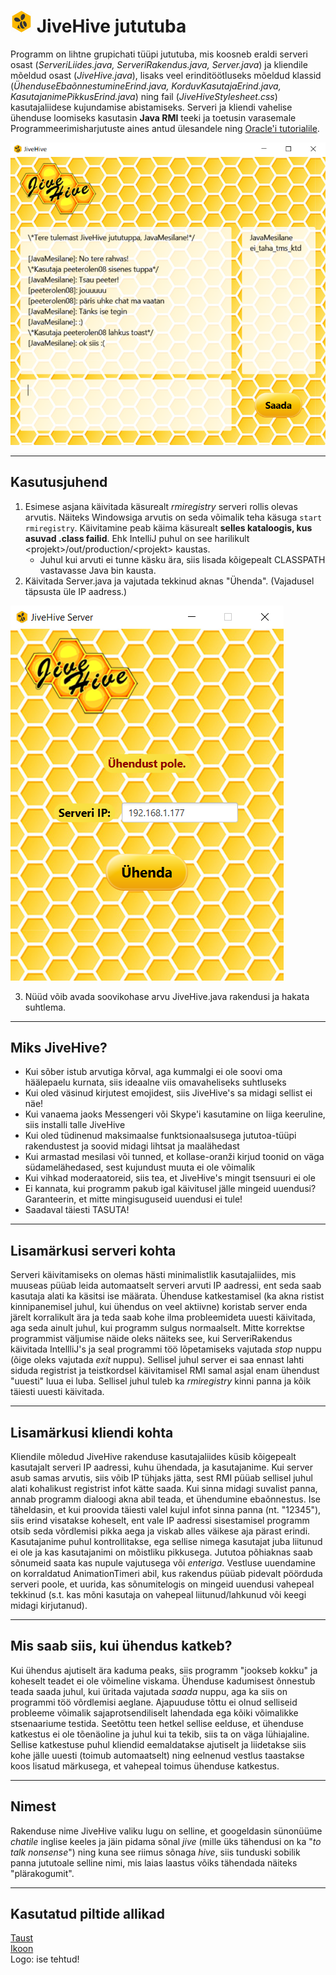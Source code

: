 # <img src="/resources/icon.png" width="35"> JiveHive jututuba

Programm on lihtne grupichati tüüpi jututuba, mis koosneb eraldi serveri osast (*ServeriLiides.java, ServeriRakendus.java, Server.java*) ja kliendile mõeldud osast (*JiveHive.java*), lisaks veel erinditöötluseks mõeldud klassid (*ÜhenduseEbaõnnestumineErind.java, KorduvKasutajaErind.java, KasutajanimePikkusErind.java*) ning fail (*JiveHiveStylesheet.css*) kasutajaliidese kujundamise abistamiseks.
Serveri ja kliendi vahelise ühenduse loomiseks kasutasin **Java RMI** teeki ja toetusin varasemale Programmeerimisharjutuste aines antud ülesandele ning [Oracle'i tutorialile](https://docs.oracle.com/javase/7/docs/technotes/guides/rmi/hello/hello-world.html). 

![JiveHive rakendus](/resources/klient.PNG)

---

## Kasutusjuhend

1. Esimese asjana käivitada käsurealt *rmiregistry* serveri rollis olevas arvutis. Näiteks Windowsiga arvutis on seda võimalik teha käsuga ```start rmiregistry```. Käivitamine peab käima käsurealt **selles kataloogis, kus asuvad .class failid**. Ehk IntelliJ puhul on see harilikult \<projekt\>/out/production/\<projekt\> kaustas.
    * Juhul kui arvuti ei tunne käsku ära, siis lisada kõigepealt CLASSPATH vastavasse Java bin kausta.
2. Käivitada Server.java ja vajutada tekkinud aknas "Ühenda". (Vajadusel täpsusta üle IP aadress.)

![JiveHive server](/resources/server.PNG)

3. Nüüd võib avada soovikohase arvu JiveHive.java rakendusi ja hakata suhtlema.

---

## Miks JiveHive?

- Kui sõber istub arvutiga kõrval, aga kummalgi ei ole soovi oma häälepaelu kurnata, siis ideaalne viis omavaheliseks suhtluseks 
- Kui oled väsinud kirjutest emojidest, siis JiveHive's sa midagi sellist ei näe!
- Kui vanaema jaoks Messengeri või Skype'i kasutamine on liiga keeruline, siis installi talle JiveHive 
- Kui oled tüdinenud maksimaalse funktsionaalsusega jututoa-tüüpi rakendustest ja soovid midagi lihtsat ja maalähedast
- Kui armastad mesilasi või tunned, et kollase-oranži kirjud toonid on väga südamelähedased, sest kujundust muuta ei ole võimalik
- Kui vihkad moderaatoreid, siis tea, et JiveHive's mingit tsensuuri ei ole
- Ei kannata, kui programm pakub igal käivitusel jälle mingeid uuendusi? Garanteerin, et mitte mingisuguseid uuendusi ei tule!
- Saadaval täiesti TASUTA!

---

## Lisamärkusi serveri kohta

Serveri käivitamiseks on olemas hästi minimalistlik kasutajaliides, mis muuseas püüab leida automaatselt serveri arvuti IP aadressi, ent seda saab kasutaja alati ka käsitsi ise määrata. Ühenduse katkestamisel (ka akna ristist kinnipanemisel juhul, kui ühendus on veel aktiivne) koristab server enda järelt korralikult ära ja teda saab kohe ilma probleemideta uuesti käivitada, aga seda ainult juhul, kui programm sulgus normaalselt. Mitte korrektse programmist väljumise näide oleks näiteks see, kui ServeriRakendus käivitada IntellliJ's ja seal programmi töö lõpetamiseks vajutada *stop* nuppu (õige oleks vajutada *exit* nuppu). Sellisel juhul server ei saa ennast lahti siduda registrist ja teistkordsel käivitamisel RMI samal asjal enam ühendust "uuesti" luua ei luba. Sellisel juhul tuleb ka *rmiregistry* kinni panna ja kõik täiesti uuesti käivitada.

---
## Lisamärkusi kliendi kohta

Kliendile mõledud JiveHive rakenduse kasutajaliides küsib kõigepealt kasutajalt serveri IP aadressi, kuhu ühendada, ja kasutajanime. Kui server asub samas arvutis, siis võib IP tühjaks jätta, sest RMI püüab sellisel juhul alati kohalikust registrist infot kätte saada. Kui sinna midagi suvalist panna, annab programm dialoogi akna abil teada, et ühendumine ebaõnnestus. Ise täheldasin, et kui proovida täiesti valel kujul infot sinna panna (nt. "12345"), siis erind visatakse koheselt, ent vale IP aadressi sisestamisel programm otsib seda võrdlemisi pikka aega ja viskab alles väikese aja pärast erindi. Kasutajanime puhul kontrollitakse, ega sellise nimega kasutajat juba liitunud ei ole ja kas kasutajanimi on mõistliku pikkusega.
Jututoa põhiaknas saab sõnumeid saata kas nupule vajutusega või *enteriga*. Vestluse uuendamine on korraldatud AnimationTimeri abil, kus rakendus püüab pidevalt pöörduda serveri poole, et uurida, kas sõnumitelogis on mingeid uuendusi vahepeal tekkinud (s.t. kas mõni kasutaja on vahepeal liitunud/lahkunud või keegi midagi kirjutanud). 

---

## Mis saab siis, kui ühendus katkeb?

Kui ühendus ajutiselt ära kaduma peaks, siis programm "jookseb kokku" ja koheselt teadet ei ole võimeline viskama. Ühenduse kadumisest õnnestub teada saada juhul, kui üritada vajutada *saada* nuppu, aga ka siis on programmi töö võrdlemisi aeglane. Ajapuuduse tõttu ei olnud selliseid probleeme võimalik sajaprotsendiliselt lahendada ega kõiki võimalikke stsenaariume testida. Seetõttu teen hetkel sellise eelduse, et ühenduse katkestus ei ole tõenäoline ja juhul kui ta tekib, siis ta on väga lühiajaline. Sellise katkestuse puhul kliendid eemaldatakse ajutiselt ja liidetakse siis kohe jälle uuesti (toimub automaatselt) ning eelnenud vestlus taastakse koos lisatud märkusega, et vahepeal toimus ühenduse katkestus.

---
## Nimest

Rakenduse nime JiveHive valiku lugu on selline, et googeldasin sünonüüme *chatile* inglise keeles ja jäin pidama sõnal *jive* (mille üks tähendusi on ka "*to talk nonsense*") ning kuna see riimus sõnaga *hive*, siis tunduski sobilik panna jututoale selline nimi, mis laias laastus võiks tähendada näiteks "plärakogumit".

---
## Kasutatud piltide allikad
[Taust](https://thehungryjpeg.com/product/76470-seamless-honeycomb-pattern/) \
[Ikoon](https://www.iconfinder.com/icons/339771/bee_food_honey_natural_sugar_sweet_icon#size=256) \
Logo: ise tehtud!

